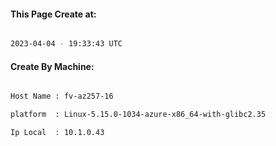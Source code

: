 
   
#### This Page Create at:

```bash

2023-04-04 - 19:33:43 UTC

```

#### Create By Machine:

```bash

Host Name : fv-az257-16

platform  : Linux-5.15.0-1034-azure-x86_64-with-glibc2.35

Ip Local  : 10.1.0.43

```

